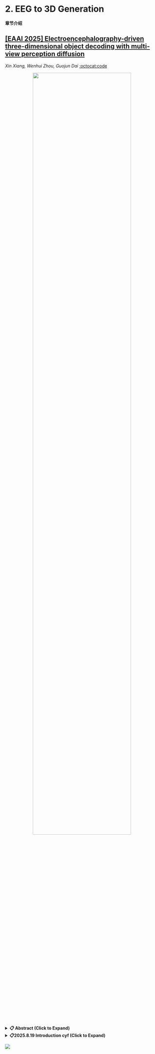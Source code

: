 # 2. EEG to 3D Generation <div id = "s2"></div>

**章节介绍**

## [[EAAI 2025] **Electroencephalography-driven three-dimensional object decoding with multi-view perception diffusion**](===)
  
  *Xin Xiang, Wenhui Zhou, Guojun Dai* [:octocat:code](https://github.com/xiangxinhello/EEG_to_3D)

<div align="center">
  <img src="https://github.com/user-attachments/assets/6f421ddc-c294-4cd6-9043-8106bc11659a" width="80%">
</div>

<details close>
<summary><b>📋 Abstract (Click to Expand)</b></summary>
With the rapid development of artificial intelligence and neuroscience, existing research has shown that two-dimensional (2D) visual stimuli observed by subjects can be reconstructed from Electroencephalography (EEG) signals. However, few studies have attempted to decode three-dimensional (3D) visual objects from EEG signals evoked by 2D visual stimuli. Neuroscience research has confirmed that the brain can perceive 3D forms and cues from 2D visual stimuli, and this perceptual activity is reflected in EEG signals. To address this gap, this paper explores high-fidelity 3D object decoding from EEG signals by leveraging a multi-view perception diffusion model combined with Neural Radiance Field (NeRF) representations. The proposed EEG-to-3D method employs a two-stage learning process. The first stage captures latent EEG codes that imply 3D perceptual representations, by presenting a multi-task optimization strategy that combines EEG signal reconstruction with semantic classification tasks. In the second stage, a multi-view perception diffusion model, conditioned on latent EEG codes, is fine-tuned to constrain and optimize the parameters of the NeRF model, thereby generating multi-views of 3D objects with both semantic and viewpoint consistency. Experimental results demonstrate the effectiveness and superiority of the proposed method for 3D object decoding from EEG signals.
</details>

<details close>
<summary><b>📋2025.8.19 Introduction cyf (Click to Expand)</b></summary>
<div align="center">
  <img src="https://github.com/user-attachments/assets/c5bece85-d0cb-41a1-b270-eb69fb7a54c8" width="80%">
<div align="center">
  <img src="https://github.com/user-attachments/assets/93f8c942-618d-40cf-85e6-b5cbce913936" width="80%">
</div>
  
</details>

[![](https://capsule-render.vercel.app/api?type=waving&height=200&color=0:0F172A,65:4F46E5,100:22D3EE&text=Click%20and%20Back%20to%20Content&section=footer&fontSize=30&fontAlignY=65&fontColor=FFFFFF)](../README.md)

